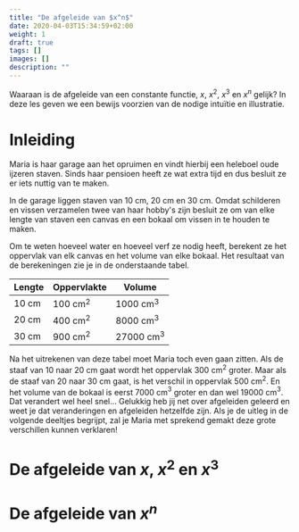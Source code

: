 ```yaml
---
title: "De afgeleide van $x^n$"
date: 2020-04-03T15:34:59+02:00
weight: 1
draft: true
tags: []
images: []
description: ""
---
```


Waaraan is de afgeleide van een constante functie, $x$, $x^2$, $x^3$ en $x^n$
gelijk? In deze les geven we een bewijs voorzien van de nodige intuïtie en
illustratie.

# Inleiding

Maria is haar garage aan het opruimen en vindt hierbij een heleboel oude ijzeren staven. Sinds haar pensioen heeft ze wat extra tijd en dus besluit ze er iets nuttig van te maken.

In de garage liggen staven van 10 cm, 20 cm en 30 cm. Omdat schilderen en vissen verzamelen twee van haar hobby's zijn besluit ze om van elke lengte van staven een canvas en een bokaal om vissen in te houden te maken. 

Om te weten hoeveel water en hoeveel verf ze nodig heeft, berekent ze het oppervlak van elk canvas en het volume van elke bokaal. Het resultaat van de berekeningen zie je in de onderstaande tabel.

| Lengte | Oppervlakte | Volume |
|--------|-------------|--------|
| 10 cm  | 100 cm$^2$  | 1000 cm$^3$| 
| 20 cm  | 400 cm$^2$  | 8000 cm$^3$| 
| 30 cm  | 900 cm$^2$  | 27000 cm$^3$| 

Na het uitrekenen van deze tabel moet Maria toch even gaan zitten. Als de staaf van 10 naar 20 cm gaat wordt het oppervlak 300 cm$^2$ groter. Maar als de staaf van 20 naar 30 cm gaat, is het verschil in oppervlak 500 cm$^2$. En het volume van de bokaal is eerst 7000 cm$^3$ groter en dan wel 19000 cm$^3$. Dat verandert wel heel snel... Gelukkig heb jij net over afgeleiden geleerd en weet je dat veranderingen en afgeleiden hetzelfde zijn. Als je de uitleg in de volgende deeltjes begrijpt, zal je Maria met sprekend gemakt deze grote verschillen kunnen verklaren!

# De afgeleide van $x$, $x^2$ en $x^3$
# De afgeleide van $x^n$
